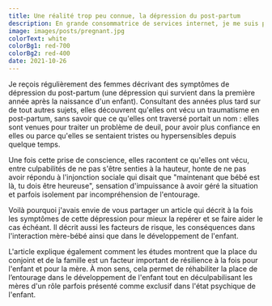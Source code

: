 ```yaml
---
title: Une réalité trop peu connue, la dépression du post-partum
description: En grande consommatrice de services internet, je me suis posé des questions sur ma propre dépendance à Instagram, Netflix ou Facebook.
image: images/posts/pregnant.jpg
colorText: white
colorBg1: red-700
colorBg2: red-400
date: 2021-10-26
---
```


Je reçois régulièrement des femmes décrivant des symptômes de dépression du post-partum (une dépression qui survient dans la première année après la naissance d'un enfant). Consultant des années plus tard sur de tout autres sujets, elles découvrent qu'elles ont vécu un traumatisme en post-partum, sans savoir que ce qu'elles ont traversé portait un nom : elles sont venues pour traiter un problème de deuil, pour avoir plus confiance en elles ou parce qu'elles se sentaient tristes ou hypersensibles depuis quelque temps.

Une fois cette prise de conscience, elles racontent ce qu'elles ont vécu, entre culpabilités de ne pas s'être senties à la hauteur, honte de ne pas avoir répondu à l'injonction sociale qui disait que "maintenant que bébé est là, tu dois être heureuse", sensation d'impuissance à avoir géré la situation et parfois isolement par incompréhension de l'entourage.

Voilà pourquoi j'avais envie de vous partager un article qui décrit à la fois les symptômes de cette dépression pour mieux la repérer et se faire aider le cas échéant. Il décrit aussi les facteurs de risque, les conséquences dans l'interaction mère-bébé ainsi que dans le développement de l'enfant.

L'article explique également comment les études montrent que la place du conjoint et de la famille est un facteur important de résilience à la fois pour l'enfant et pour la mère. À mon sens, cela permet de réhabiliter la place de l’entourage dans le développement de l'enfant tout en déculpabilisant les mères d'un rôle parfois présenté comme exclusif dans l'état psychique de l'enfant.
